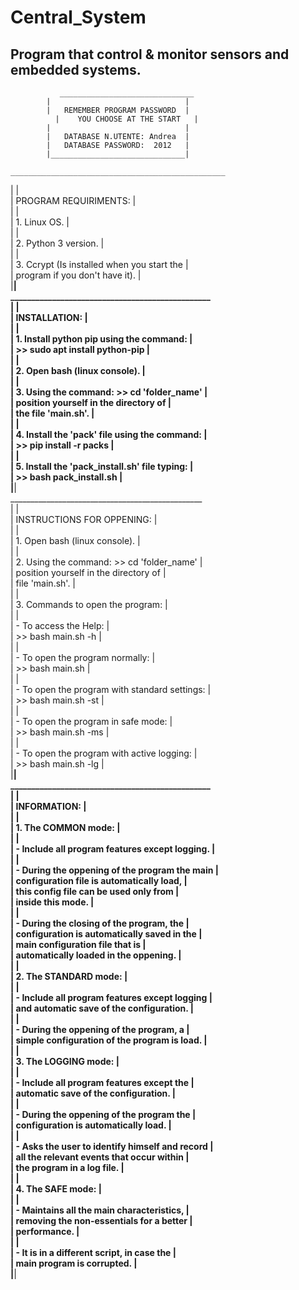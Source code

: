 # Central_System

## Program that control & monitor sensors and embedded systems.

	           ______________________________               
      	    |                              |              
            |   REMEMBER PROGRAM PASSWORD  |              
	          |    YOU CHOOSE AT THE START   |              
            |                              |              
            |   DATABASE N.UTENTE: Andrea  |              
            |   DATABASE PASSWORD:  2012   |              
            |______________________________|              
								                                          
    ________________________________________________      
   |						                                    |		  
   |		          PROGRAM  REQUIRIMENTS:		        |		  
   |						                                    |		  
   | 1. Linux OS.			    	                        |		  
   | 						                                    |		  
   | 2. Python 3 version.			                      |		  
   |						                                    |		  
   | 3. Ccrypt (Is installed when you start the     |		  
   |	program if you don't have it).		            |		  
   |________________________________________________|		  
    ________________________________________________ 	 	  
   |						                                    |	 	  
   |                 INSTALLATION:                  |	 	  
   |						                                    |	 	  
   | 1. Install python pip using the command:	      |	 	  
   |  >> sudo apt install python-pip		            |	 	  
   |						                                    |	 	  
   | 2. Open bash (linux console).	                |	 	  
   |					                                      |	 	  
   | 3. Using the command: >> cd 'folder_name'	    |	 	  
   |    position yourself in the directory of       |	 	  
   |    the file 'main.sh'.			                    |	 	  
   |						                                    |	 	  
   | 4. Install the 'pack' file using the command:  |	 	  
   |  >> pip install -r packs   		                |	 	  
   |  			    			                              |	 	  
   | 5. Install the 'pack_install.sh' file typing:  |		  
   |  >> bash pack_install.sh			                  |		  
   |________________________________________________|	 	  
    ________________________________________________ 	 	  
   |			  		                                    |	 	  
   |           INSTRUCTIONS FOR OPPENING:           |	 	  
   |					                                      |	 	  
   | 1. Open bash (linux console).		              |	 	  
   |					                                      |	 	  
   | 2. Using the command: >> cd 'folder_name'      |	 	  
   |    position yourself in the directory of       |	 	  
   |    file 'main.sh'.			                        |	 	  
   |    			  		                                |	 	  
   | 3. Commands to open the program:	              |	 	  
   |					                                      |	 	  
   | - To access the Help:		 	                    |	 	  
   |  >> bash main.sh -h			                      |	 	  
   |					                                      |	 	  
   | - To open the program normally:  	            |	 	  
   |  >> bash main.sh			                          |	 	  
   |					                                      |	 	  
   | - To open the program with standard settings:  |	 	  
   |  >> bash main.sh -st			                      |	 	  
   |					                                      |	 	  
   | - To open the program in safe mode:	          |	 	  
   |  >> bash main.sh -ms			                      |	 	  
   |					                                      |	 	  
   | - To open the program with active logging:     |	 	  
   |  >> bash main.sh -lg			                      |	 	  
   |________________________________________________|	 	  
    ________________________________________________ 	 	  
   |						                                    |	 	  
   |                  INFORMATION:                  |	 	  
   |		  				                                  |	 	  
   | 1. The COMMON mode:			                      |	 	  
   |			 			                                    |	 	  
   | - Include all program features except logging. |	 	  
   |						                                    |	 	  
   | - During the oppening of the program the main  |	 	  
   |   configuration file is automatically load,    |	 	  
   |   this config file can be used only from 	    |	 	  
   |   inside this mode.	 		                      |	 	  
   |						                                    |	 	  
   | - During the closing of the program, the	      |	 	  
   |   configuration is automatically saved in the  |	 	  
   |   main configuration file that is		          |	 	  
   |   automatically loaded in the oppening.	      |	 	  
   |						                                    |	 	  
   | 2. The STANDARD mode:			                    |	 	  
   |			 			                                    |	 	  
   | - Include all program features except logging  |	 	  
   |   and automatic save of the configuration.	    |	 	  
   |						                                    |	 	  
   | - During the oppening of the program, a	      |	 	  
   |   simple configuration of the program is load. |	 	  
   |						                                    |	 	  
   | 3. The LOGGING mode:			                      |	 	  
   |			 			                                    |	 	  
   | - Include all program features except the 	    |	 	  
   |   automatic save of the configuration.	        |	 	  
   |						                                    |	 	  
   | - During the oppening of the program the	      | 	 	
   |   configuration is automatically load.	        |	 	  
   |						                                    |	 	  
   | - Asks the user to identify himself and record |	 	  
   |   all the relevant events that occur within    |	 	  
   |   the program in a log file.	 	                |	 	  
   |						                                    |	 	  
   | 4. The SAFE mode:				                      |	 	  
	 |			 			                                    |	 	  
	 | - Maintains all the main characteristics,	    |	 	  
	 |   removing the non-essentials for a better	    |	 	  
	 |   performance.				                          |	 	  
	 |						                                    |	 	  
	 | - It is in a different script, in case the     |	 	  
	 |   main program is corrupted. 		              |	 	  
	 |________________________________________________|	    
                                                          
